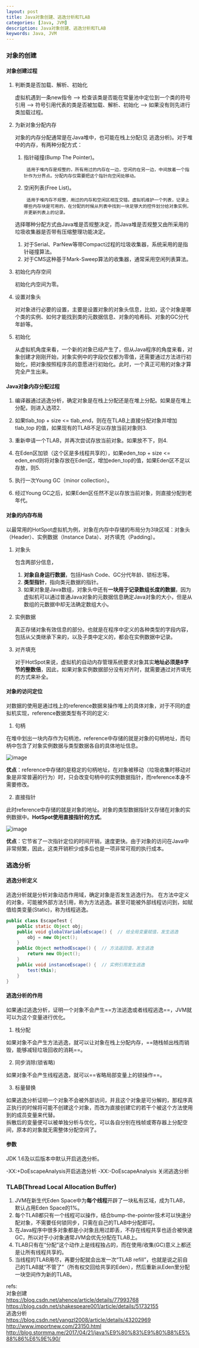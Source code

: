 ```yaml
---
layout: post
title: Java对象创建、逃逸分析和TLAB
categories: [Java, JVM]
description: Java对象创建、逃逸分析和TLAB
keywords: Java, JVM
---
```



### 对象的创建

#### 对象创建过程

1. 判断类是否加载、解析、初始化  

    虚拟机遇到一条new指令 --> 检查该类是否能在常量池中定位到一个类的符号引用 --> 符号引用代表的类是否被加载、解析、初始化 --> 如果没有则先进行类加载过程。

2. 为新对象分配内存  

    对象的内存分配通常是在Java堆中，也可能在栈上分配(见 逃逸分析)。对于堆中的内存，有两种分配方式：  
    1. 指针碰撞(Bump The Pointer)。  
            
            适用于堆内存是规整的，所有用过的内存在一边，空闲的在另一边，中间放着一个指针作为分界点。分配内存仅需要把这个指针向空闲处移动。  
        
    2. 空闲列表(Free List)。  
            
            适用于堆内存不规整，用过的内存和空闲区相互交错。虚拟机维护一个列表，记录上哪些内存块是可用的，在分配的时候从列表中找到一块足够大的控件划分给对象实例，并更新列表上的记录。  
    
    选择哪种分配方式由Java堆是否规整决定，而Java堆是否规整又由所采用的垃圾收集器是否带有压缩整理功能决定。  
    1. 对于Serial、ParNew等带Compact过程的垃圾收集器，系统采用的是指针碰撞算法。  
    2. 对于CMS这种基于Mark-Sweep算法的收集器，通常采用空闲列表算法。

3. 初始化内存空间  

    初始化内空间为零。

4. 设置对象头

    对对象进行必要的设置，主要是设置对象的对象头信息，比如，这个对象是哪个类的实例、如何才能找到类的元数据信息、对象的哈希码、对象的GC分代年龄等。

5. 初始化

    从虚拟机角度来看，一个新的对象已经产生了，但从Java程序的角度来看，对象创建才刚刚开始，对象实例中的字段仅仅都为零值，还需要通过<init>方法进行初始化，把对象按照程序员的意愿进行初始化。此时，一个真正可用的对象才算完全产生出来。
    
#### Java对象内存分配过程 

1. 编译器通过逃逸分析，确定对象是在栈上分配还是在堆上分配。如果是在堆上分配，则进入选项2. 

2. 如果tlab_top + size <= tlab_end，则在在TLAB上直接分配对象并增加tlab_top 的值，如果现有的TLAB不足以存放当前对象则3.  

3. 重新申请一个TLAB，并再次尝试存放当前对象。如果放不下，则4.  

4. 在Eden区加锁（这个区是多线程共享的），如果eden_top + size <= eden_end则将对象存放在Eden区，增加eden_top的值，如果Eden区不足以存放，则5.  

5. 执行一次Young GC（minor collection）。  

6. 经过Young GC之后，如果Eden区任然不足以存放当前对象，则直接分配到老年代。

#### 对象的内存布局

以最常用的HotSpot虚拟机为例，对象在内存中存储的布局分为3块区域：对象头（Header）、实例数据（Instance Data）、对齐填充（Padding）。  

1. 对象头  

    包含两部分信息，  
    1. **对象自身运行数据**，包括Hash Code、GC分代年龄、锁标志等。  
    2. **类型指针**，指向类元数据的指针。  
    3. 如果对象是Java数组，对象头中还有**一块用于记录数组长度的数据**，因为虚拟机可以通过普通Java对象的元数据信息确定Java对象的大小，但是从数组的元数据中却无法确定数组大小。

2. 实例数据

    真正存储对象有效信息的部分。也就是在程序中定义的各种类型的字段内容，包括从父类继承下来的，以及子类中定义的，都会在实例数据中记录。

3. 对齐填充

    对于HotSpot来说，虚拟机的自动内存管理系统要求对象其实**地址必须是8字节的整数倍**，因此，如果对象实例数据部分没有对齐时，就需要通过对齐填充的方式来补全。

#### 对象的访问定位

对数据的使用是通过栈上的reference数据来操作堆上的具体对象，对于不同的虚拟机实现，reference数据类型有不同的定义:

1. 句柄  

在堆中划出一块内存作为句柄池，reference中存储的就是对象的句柄地址，而句柄中包含了对象实例数据与类型数据各自的具体地址信息。

![image](https://pictures-1255802956.cos.ap-chengdu.myqcloud.com/youdao_JVM/java_object_handler_locate.png)

**优点**：reference中存储的是稳定的句柄地址，在对象被移动（垃圾收集时移动对象是非常普遍的行为）时，只会改变句柄中的实例数据指针，而reference本身不需要修改。

2. 直接指针  

此时reference中存储的就是对象的地址。对象的类型数据指针又存储在对象的实例数据中。**HotSpot使用直接指针的方式**。

![image](https://pictures-1255802956.cos.ap-chengdu.myqcloud.com/youdao_JVM/java_object_pointer_locate.png)


**优点**：它节省了一次指针定位的时间开销，速度更快。由于对象的访问在Java中非常频繁，因此，这类开销积少成多后也是一项非常可观的执行成本。  



### 逃逸分析

#### 逃逸分析定义

逃逸分析就是分析对象动态作用域，确定对象是否发生逃逸行为。 
在方法中定义的对象，可能被外部方法引用，称为方法逃逸。甚至可能被外部线程访问到，如赋值给类变量(Static)，称为线程逃逸。  

```java
public class EscapeTest {
    public static Object obj;
    public void globalVariableEscape() {  // 给全局变量赋值，发生逃逸
        obj = new Object();
    }
    public Object methodEscape() {  // 方法返回值，发生逃逸
        return new Object();
    }
    public void instanceEscape() {  // 实例引用发生逃逸
        test(this); 
    }
}
```

#### 逃逸分析的作用

如果通过逃逸分析，证明一个对象不会产生==方法逃逸或者线程逃逸==，JVM就可以为这个变量进行优化。

1. 栈分配

如果对象不会产生方法逃逸，就可以让对象在栈上分配内存，==随栈帧出栈而销毁，能够减轻垃圾回收的消耗==。

2. 同步消除(锁省略)

如果对象不会产生线程逃逸，就可以==省略局部变量上的锁操作==。

3. 标量替换

如果逃逸分析证明一个对象不会被外部访问，并且这个对象是可分解的，那程序真正执行的时候将可能不创建这个对象，而改为直接创建它的若干个被这个方法使用到的成员变量来代替。  
拆散后的变量便可以被单独分析与优化，可以各自分别在栈帧或寄存器上分配空间，原本的对象就无需整体分配空间了。  


#### 参数

JDK 1.6及以后版本中默认开启逃逸分析。

-XX:+DoEscapeAnalysis开启逃逸分析
-XX:-DoEscapeAnalysis 关闭逃逸分析


### TLAB(Thread Local Allocation Buffer)

1. JVM在新生代Eden Space中为**每个线程**开辟了一块私有区域，成为TLAB，默认占用Eden Space的1%。
2. 每个TLAB都只有一个线程可以操作，结合bump-the-pointer技术可以快速分配对象，不需要任何锁同步，只需在自己的TLAB中分配即可。
3. 在Java程序中很多对象都是小对象且用过即丢，不存在线程共享也适合被快速GC，所以对于小对象通常JVM会优先分配在TLAB上。
4. TLAB只有在“分配”这个动作上是线程独占的，而在使用/收集(GC)意义上都还是让所有线程共享的。
5. 当线程的TLAB用尽，再要分配就会出发一次“TLAB refill”，也就是说之前自己的TLAB就“不管了”（所有权交回给共享的Eden），然后重新从Eden里分配一块空间作为新的TLAB。


refs:  
对象创建  
https://blog.csdn.net/ahence/article/details/77993768
https://blog.csdn.net/shakespeare001/article/details/51732155  
逃逸分析  
https://blog.csdn.net/yangzl2008/article/details/43202969  
http://www.importnew.com/23150.html  
http://blog.stormma.me/2017/04/21/java%E9%80%83%E9%80%B8%E5%88%86%E6%9E%90/  

